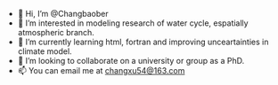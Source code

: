 - 👋 Hi, I’m @Changbaober
- 👀 I’m interested in modeling research of water cycle, espatially atmospheric branch.
- 🌱 I’m currently learning html, fortran and improving unceartainties in climate model.
- 💞️ I’m looking to collaborate on a university or group as a PhD.
- 📫 You can email me at changxu54@163.com

<!---
Changbaober/Changbaober is a ✨ special ✨ repository because its `README.md` (this file) appears on your GitHub profile.
You can click the Preview link to take a look at your changes.
--->
